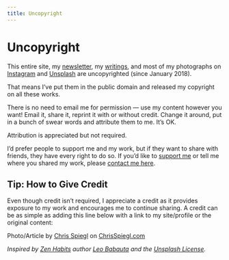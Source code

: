```yaml
---
title: Uncopyright
---
```


# Uncopyright

This entire site, my [newsletter](/newsletter), my [writings](/blog), and most of my photographs on [Instagram](/instagram) and [Unsplash](https://unsplash.com/@chrisspiegl) are uncopyrighted (since January 2018).

That means I’ve put them in the public domain and released my copyright on all these works.

There is no need to email me for permission — use my content however you want! Email it, share it, reprint it with or without credit. Change it around, put in a bunch of swear words and attribute them to me. It’s OK.

Attribution is appreciated but not required.

I’d prefer people to support me and my work, but if they want to share with friends, they have every right to do so. If you’d like to [support me](/support) or tell me where you shared my work, please [contact me here](/).

## Tip: How to Give Credit

Even though credit isn’t required, I appreciate a credit as it provides exposure to my work and encourages me to continue sharing. A credit can be as simple as adding this line below with a link to my site/profile or the original content:

Photo/Article by [Chris Spiegl](https://chrisspiegl.com/) on [ChrisSpiegl.com](https://chrisspiegl.com/)

*Inspired by [Zen Habits](https://zenhabits.net/uncopyright/) author [Leo Babauta](http://leobabauta.com/) and the [Unsplash License](https://unsplash.com/license).*
